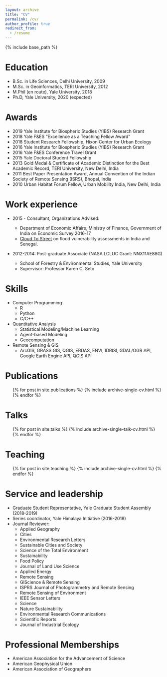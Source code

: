 ```yaml
---
layout: archive
title: "CV"
permalink: /cv/
author_profile: true
redirect_from:
  - /resume
---
```


{% include base_path %}

Education
======
* B.Sc. in Life Sciences, Delhi University, 2009
* M.Sc. in Geoinformatics, TERI University, 2012
* M.Phil (en route), Yale University, 2018
* Ph.D, Yale University, 2020 (expected)

Awards
======
* 2019 Yale Institute for Biospheric Studies (YIBS) Research Grant
* 2018 Yale F&ES “Excellence as a Teaching Fellow Award”
* 2018 Student Research Fellowship, Hixon Center for Urban Ecology
* 2016 Yale Institute for Biospheric Studies (YIBS) Research Grant
* 2016 Yale F&ES Conference Travel Grant
* 2015 Yale Doctoral Student Fellowship
* 2013 Gold Medal & Certificate of Academic Distinction for the Best Academic Record, TERI University, New Delhi, India
* 2011 Best Paper Presentation Award, Annual Convention of the Indian Society of Remote Sensing (ISRS), Bhopal, India
* 2010 Urban Habitat Forum Fellow, Urban Mobility India, New Delhi, India

Work experience
======
* 2015 - Consultant, Organizations Advised:
  * Department of Economic Affairs, Ministry of Finance, Government of India on Economic Survey 2016-17
  * [Cloud To Street](https://www.cloudtostreet.info/) on flood vulnerability assessments in India and Senegal.

* 2012-2014: Post-graduate Associate (NASA LCLUC Grant: NNX11AE88G)
  * School of Forestry & Environmental Studies, Yale University
  * Supervisor: Professor Karen C. Seto
  
Skills
======
* Computer Programming
  * R
  * Python
  * C/C++
* Quantitative Analysis
  * Statistical Modeling/Machine Learning
  * Agent-based Modeling
  * Geocomputation
* Remote Sensing & GIS
  * ArcGIS, GRASS GIS, QGIS, ERDAS, ENVI, IDRISI, GDAL/OGR API, Google Earth Engine API, QGIS API

Publications
======
  <ul>{% for post in site.publications %}
    {% include archive-single-cv.html %}
  {% endfor %}</ul>
  
Talks
======
  <ul>{% for post in site.talks %}
    {% include archive-single-talk-cv.html %}
  {% endfor %}</ul>
  
Teaching
======
  <ul>{% for post in site.teaching %}
    {% include archive-single-cv.html %}
  {% endfor %}</ul>
  
Service and leadership
======
* Graduate Student Representative, Yale Graduate Student Assembly (2018-2019)
* Series coordinator, Yale Himalaya Initiative (2016-2018)
* Journal Reviewer:
  * Applied Geography
  * Cities
  * Environmental Research Letters
  * Sustainable Cities and Society
  * Science of the Total Environment
  * Sustainability
  * Food Policy
  * Journal of Land Use Science
  * Applied Energy
  * Remote Sensing
  * GIScience & Remote Sensing
  * ISPRS Journal of Photogrammetry and Remote Sensing
  * Remote Sensing of Environment
  * IEEE Sensor Letters
  * Science
  * Nature Sustainability
  * Environmental Research Communications
  * Scientific Reports
  * Journal of Industrial Ecology


Professional Memberships
======
* American Association for the Advancement of Science
* American Geophysical Union
* American Association of Geographers
